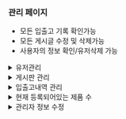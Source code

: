 ### 관리 페이지
- 모든 입출고 기록 확인가능
- 모든 게시글 수정 및 삭제가능
- 사용자의 정보 확인/유저삭제 가능

<details>
  <summary>유저관리</summary> <br>
  <img src="https://github.com/jongha8422-sketch/inoutmanager/blob/main/PICTURES/%EC%9C%A0%EC%A0%80%EA%B4%80%EB%A6%AC.png" alt="로그인 UI" width="400"/> 
  </details>

  <details>
  <summary>게시판 관리</summary> <br>
  <img src="https://github.com/jongha8422-sketch/inoutmanager/blob/main/PICTURES/%EA%B2%8C%EC%8B%9C%ED%8C%90%20%EA%B4%80%EB%A6%AC.png" alt="회원가입 UI" width="400"/> 
</details>

<details>
  <summary>입출고내역 관리</summary> <br>
  <img src="https://github.com/jongha8422-sketch/inoutmanager/blob/main/PICTURES/%EC%9E%85%EC%B6%9C%EA%B3%A0%20%EB%82%B4%EC%97%AD%20%EA%B4%80%EB%A6%AC.png" alt="로그인 UI" width="400"/> 
  </details>

  <details>
  <summary>현재 등록되어있는 제품 수</summary> <br>
  <img src="https://github.com/jongha8422-sketch/inoutmanager/blob/main/PICTURES/%ED%98%84%EC%9E%AC%20%EB%93%B1%EB%A1%9D%EB%90%98%EC%96%B4%EC%9E%88%EB%8A%94%20%EC%A0%9C%ED%92%88%20%EC%88%98.png" alt="회원가입 UI" width="400"/> 
</details>

  <details>
  <summary>관리자 정보 수정</summary> <br>
  <img src="https://github.com/jongha8422-sketch/inoutmanager/blob/main/PICTURES/%EA%B4%80%EB%A6%AC%EC%9E%90%20%EC%A0%95%EB%B3%B4%20%EC%88%98%EC%A0%95.png" alt="회원가입 UI" width="400"/> 
</details>

